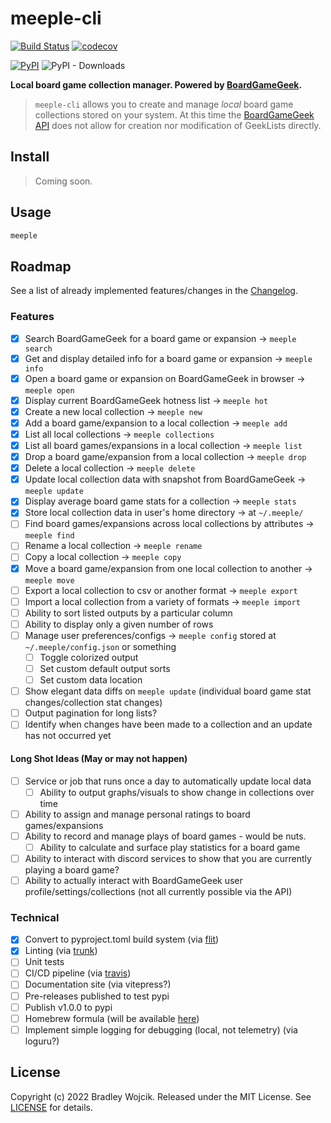 # meeple-cli

[![Build Status](https://api.travis-ci.com/boldandbrad/meeple-cli.svg?branch=main)](https://travis-ci.com/github/boldandbrad/meeple-cli)
[![codecov](https://codecov.io/gh/boldandbrad/meeple-cli/branch/main/graph/badge.svg)](https://codecov.io/gh/boldandbrad/meeple-cli)

<!-- [![Docs](https://img.shields.io/website?down_message=down&label=docs&up_message=online&url=https%3A%2F%2Fboldandbrad.github.io%2Fmeeple-cli%2F)](https://boldandbrad.github.io/meeple-cli/) -->

[![PyPI](https://img.shields.io/pypi/v/meeple-cli)](https://pypi.org/project/meeple-cli/)
![PyPI - Downloads](https://img.shields.io/pypi/dm/meeple-cli)

**Local board game collection manager. Powered by [BoardGameGeek](https://boardgamegeek.com).**

> `meeple-cli` allows you to create and manage _local_ board game collections stored on your system. At this time the [BoardGameGeek API](https://boardgamegeek.com/wiki/page/BGG_XML_API2) does not allow for creation nor modification of GeekLists directly.

## Install

> Coming soon.

<!-- ```zsh
brew tap boldandbrad/homebrew-tap
brew install meeple-cli
```

or

```zsh
pipx install meeple-cli
```

or

```zsh
pip install meeple-cli
``` -->

<!-- > For more details, read the **meeple-cli** [install guide](https://boldandbrad.github.io/meeple-cli/#/install). -->

## Usage

```zsh
meeple
```

<!-- > For more usage details, read the **meeple-cli** [usage guide](https://boldandbrad.github.io/meeple-cli/#/usage). -->

## Roadmap

See a list of already implemented features/changes in the [Changelog](docs/changelog.md).

### Features

- [x] Search BoardGameGeek for a board game or expansion -> `meeple search`
- [x] Get and display detailed info for a board game or expansion -> `meeple info`
- [x] Open a board game or expansion on BoardGameGeek in browser -> `meeple open`
- [x] Display current BoardGameGeek hotness list -> `meeple hot`
- [x] Create a new local collection -> `meeple new`
- [x] Add a board game/expansion to a local collection -> `meeple add`
- [x] List all local collections -> `meeple collections`
- [x] List all board games/expansions in a local collection -> `meeple list`
- [x] Drop a board game/expansion from a local collection -> `meeple drop`
- [x] Delete a local collection -> `meeple delete`
- [x] Update local collection data with snapshot from BoardGameGeek -> `meeple update`
- [x] Display average board game stats for a collection -> `meeple stats`
- [x] Store local collection data in user's home directory -> at `~/.meeple/`
- [ ] Find board games/expansions across local collections by attributes -> `meeple find`
- [ ] Rename a local collection -> `meeple rename`
- [ ] Copy a local collection -> `meeple copy`
- [x] Move a board game/expansion from one local collection to another -> `meeple move`
- [ ] Export a local collection to csv or another format -> `meeple export`
- [ ] Import a local collection from a variety of formats -> `meeple import`
- [ ] Ability to sort listed outputs by a particular column
- [ ] Ability to display only a given number of rows
- [ ] Manage user preferences/configs -> `meeple config` stored at `~/.meeple/config.json` or something
  - [ ] Toggle colorized output
  - [ ] Set custom default output sorts
  - [ ] Set custom data location
- [ ] Show elegant data diffs on `meeple update` (individual board game stat changes/collection stat changes)
- [ ] Output pagination for long lists?
- [ ] Identify when changes have been made to a collection and an update has not occurred yet

#### Long Shot Ideas (May or may not happen)

- [ ] Service or job that runs once a day to automatically update local data
  - [ ] Ability to output graphs/visuals to show change in collections over time
- [ ] Ability to assign and manage personal ratings to board games/expansions
- [ ] Ability to record and manage plays of board games - would be nuts.
  - [ ] Ability to calculate and surface play statistics for a board game
- [ ] Ability to interact with discord services to show that you are currently playing a board game?
- [ ] Ability to actually interact with BoardGameGeek user profile/settings/collections (not all currently possible via the API)

### Technical

- [x] Convert to pyproject.toml build system (via [flit](flit.pypa.io))
- [x] Linting (via [trunk](trunk.io))
- [ ] Unit tests
- [ ] CI/CD pipeline (via [travis](travis-ci.com))
- [ ] Documentation site (via vitepress?)
- [ ] Pre-releases published to test pypi
- [ ] Publish v1.0.0 to pypi
- [ ] Homebrew formula (will be available [here](https://github.com/boldandbrad/homebrew-tap))
- [ ] Implement simple logging for debugging (local, not telemetry) (via loguru?)

## License

Copyright (c) 2022 Bradley Wojcik. Released under the MIT License. See
[LICENSE](LICENSE) for details.
